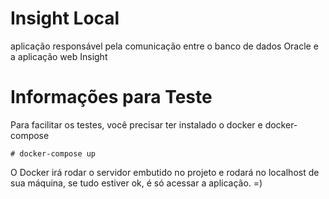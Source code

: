 # Insight Local 
aplicação responsável pela comunicação entre o banco de dados Oracle e a aplicação web Insight
# Informações para Teste

Para facilitar os testes, você precisar ter instalado o docker e docker-compose

```
# docker-compose up
```


O Docker irá rodar o servidor embutido no projeto e rodará no localhost de sua máquina, se tudo estiver ok, é só acessar a aplicação. =)
